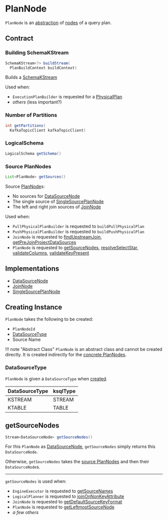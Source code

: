 # PlanNode

`PlanNode` is an [abstraction](#contract) of [nodes](#implementations) of a query plan.

## Contract

### <span id="buildStream"> Building SchemaKStream

```java
SchemaKStream<?> buildStream(
  PlanBuildContext buildContext)
```

Builds a [SchemaKStream](../SchemaKStream.md)

Used when:

* `ExecutionPlanBuilder` is requested for a [PhysicalPlan](../ExecutionPlanBuilder.md#buildPhysicalPlan)
* _others_ (less important?)

### <span id="getPartitions"> Number of Partitions

```java
int getPartitions(
  KafkaTopicClient kafkaTopicClient)
```

### <span id="getSchema"> LogicalSchema

```java
LogicalSchema getSchema()
```

### <span id="getSources"> Source PlanNodes

```java
List<PlanNode> getSources()
```

Source [PlanNode](PlanNode.md)s:

* No sources for [DataSourceNode](DataSourceNode.md#getSources)
* The single source of [SingleSourcePlanNode](SingleSourcePlanNode.md#getSources)
* The left and right join sources of [JoinNode](JoinNode.md#getSources)

Used when:

* `PullPhysicalPlanBuilder` is requested to `buildPullPhysicalPlan`
* `PushPhysicalPlanBuilder` is requested to `buildPushPhysicalPlan`
* `JoinNode` is requested to [findUpstreamJoin](JoinNode.md#findUpstreamJoin), [getPreJoinProjectDataSources](JoinNode.md#getPreJoinProjectDataSources)
* `PlanNode` is requested to [getSourceNodes](#getSourceNodes), [resolveSelectStar](#resolveSelectStar), [validateColumns](#validateColumns), [validateKeyPresent](#validateKeyPresent)

## Implementations

* [DataSourceNode](DataSourceNode.md)
* [JoinNode](JoinNode.md)
* [SingleSourcePlanNode](SingleSourcePlanNode.md)

## Creating Instance

`PlanNode` takes the following to be created:

* <span id="id"> `PlanNodeId`
* [DataSourceType](#nodeOutputType)
* <span id="sourceName"> Source Name

!!! note "Abstract Class"
    `PlanNode` is an abstract class and cannot be created directly. It is created indirectly for the [concrete PlanNodes](#implementations).

### <span id="DataSourceType"><span id="nodeOutputType"> DataSourceType

`PlanNode` is given a `DataSourceType` when [created](#creating-instance).

DataSourceType | ksqlType
---------------|---------
 KSTREAM | STREAM
 KTABLE | TABLE

## <span id="getSourceNodes"> getSourceNodes

```java
Stream<DataSourceNode> getSourceNodes()
```

For this `PlanNode` as [DataSourceNode](DataSourceNode.md), `getSourceNodes` simply returns this `DataSourceNode`.

Otherwise, `getSourceNodes` takes the [source PlanNodes](#getSources) and then their `DataSourceNode`s.

---

`getSourceNodes` is used when:

* `EngineExecutor` is requested to [getSourceNames](../EngineExecutor.md#getSourceNames)
* `LogicalPlanner` is requested to [joinOnNonKeyAttribute](LogicalPlanner.md#joinOnNonKeyAttribute)
* `JoinNode` is requested to [getDefaultSourceKeyFormat](JoinNode.md#getDefaultSourceKeyFormat)
* `PlanNode` is requested to [getLeftmostSourceNode](#getLeftmostSourceNode)
* _a few others_
